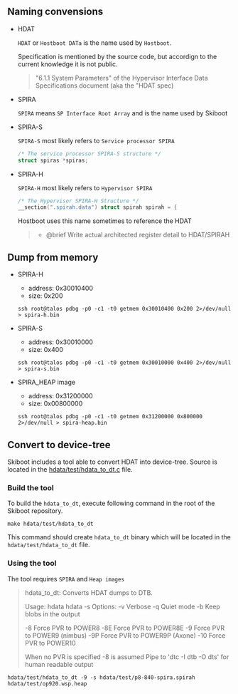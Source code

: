 ## Naming convensions

- HDAT

    `HDAT` or `Hostboot DATa` is the name used by `Hostboot`.

    Specification is mentioned by the source code,
    but accordign to the current knowledge it is not public.
    > "6.1.1 System Parameters" of the Hypervisor Interface Data
    > Specifications document (aka the "HDAT spec)

- SPIRA

    `SPIRA` means `SP Interface Root Array` and is the name used by Skiboot

- SPIRA-S

    `SPIRA-S` most likely refers to `Service processor SPIRA`

    ```cpp
    /* The service processor SPIRA-S structure */
    struct spiras *spiras;
    ```

- SPIRA-H

    `SPIRA-H` most likely refers to `Hypervisor SPIRA`
    ```cpp
    /* The Hypervisor SPIRA-H Structure */
    __section(".spirah.data") struct spirah spirah = {
    ```

    Hostboot uses this name sometimes to reference the HDAT
    > * @brief  Write actual architected register detail to HDAT/SPIRAH


## Dump from memory

- SPIRA-H
    - address: 0x30010400
    - size: 0x200
    ```
    ssh root@talos pdbg -p0 -c1 -t0 getmem 0x30010400 0x200 2>/dev/null > spira-h.bin
    ```
- SPIRA-S
    - address: 0x30010000
    - size: 0x400
    ```
    ssh root@talos pdbg -p0 -c1 -t0 getmem 0x30010000 0x400 2>/dev/null > spira-s.bin
    ```
- SPIRA_HEAP image

    - address: 0x31200000
    - size: 0x00800000
    ```
    ssh root@talos pdbg -p0 -c1 -t0 getmem 0x31200000 0x800000 2>/dev/null > spira-heap.bin
    ```

## Convert to device-tree

Skiboot includes a tool able to convert HDAT into device-tree.
Source is located in the [hdata/test/hdata_to_dt.c](https://github.com/open-power/skiboot/blob/master/hdata/test/hdata_to_dt.c) file.

### Build the tool

To build the `hdata_to_dt`, execute following command in the root
of the Skiboot repository.

```
make hdata/test/hdata_to_dt
```

This command should create `hdata_to_dt` binary which will be located in the
`hdata/test/hdata_to_dt` file.

### Using the tool

The tool requires `SPIRA` and `Heap images`

> hdata_to_dt: Converts HDAT dumps to DTB.
>
> Usage:
>         hdata <opts> <spira-dump> <heap-dump>
>         hdata <opts> -s <spirah-dump> <spiras-dump>
> Options:
>         -v Verbose
>         -q Quiet mode
>         -b Keep blobs in the output
>
>   -8 Force PVR to POWER8
>   -8E Force PVR to POWER8E
>   -9 Force PVR to POWER9 (nimbus)
>   -9P Force PVR to POWER9P (Axone)
>   -10 Force PVR to POWER10
>
> When no PVR is specified -8 is assumed
> Pipe to 'dtc -I dtb -O dts' for human readable output

```
hdata/test/hdata_to_dt -9 -s hdata/test/p8-840-spira.spirah hdata/test/op920.wsp.heap
```
